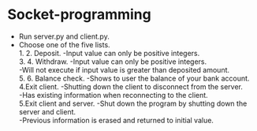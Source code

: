 <!-- Jaei Ryu
     010871824-->

# Socket-programming

* Run server.py and client.py.  
* Choose one of the five lists.  
  1.
  2.  Deposit.
      -Input value can only be positive integers.  
  3.
  4.  Withdraw.
      -Input value can only be positive integers.  
      -Will not execute if input value is greater than deposited amount.  
  5.
  6.  Balance check.
      -Shows to user the balance of your bank account.  
  4.Exit client.
      -Shutting down the client to disconnect from the server.  
      -Has existing information when reconnecting to the client.  
  5.Exit client and server.
      -Shut down the program by shutting down the server and client.  
      -Previous information is erased and returned to initial value.  
